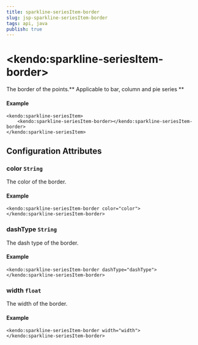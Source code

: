 ```yaml
---
title: sparkline-seriesItem-border
slug: jsp-sparkline-seriesItem-border
tags: api, java
publish: true
---
```


# \<kendo:sparkline-seriesItem-border\>

The border of the points.** Applicable to bar, column and pie series **

#### Example
    <kendo:sparkline-seriesItem>
        <kendo:sparkline-seriesItem-border></kendo:sparkline-seriesItem-border>
    </kendo:sparkline-seriesItem>

## Configuration Attributes

### color `String`

The color of the border.

#### Example
    <kendo:sparkline-seriesItem-border color="color">
    </kendo:sparkline-seriesItem-border>

### dashType `String`

The dash type of the border.

#### Example
    <kendo:sparkline-seriesItem-border dashType="dashType">
    </kendo:sparkline-seriesItem-border>

### width `float`

The width of the border.

#### Example
    <kendo:sparkline-seriesItem-border width="width">
    </kendo:sparkline-seriesItem-border>

